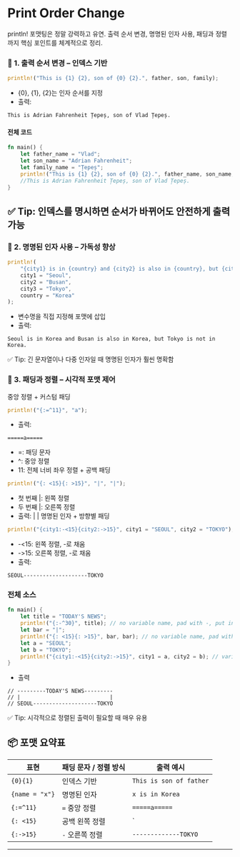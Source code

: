 # Print Order Change
println! 포맷팅은 정말 강력하고 유연.
출력 순서 변경, 명명된 인자 사용, 패딩과 정렬까지 핵심 포인트를 체계적으로 정리.

### 🧠 1. 출력 순서 변경 – 인덱스 기반
```rust
println!("This is {1} {2}, son of {0} {2}.", father, son, family);
```
- {0}, {1}, {2}는 인자 순서를 지정
- 출력: 
```
This is Adrian Fahrenheit Țepeș, son of Vlad Țepeș.
```

#### 전체 코드
```rust
fn main() {
    let father_name = "Vlad";
    let son_name = "Adrian Fahrenheit";
    let family_name = "Țepeș";
    println!("This is {1} {2}, son of {0} {2}.", father_name, son_name, family_name);
    //This is Adrian Fahrenheit Țepeș, son of Vlad Țepeș.
}
```

## ✅ Tip: 인덱스를 명시하면 순서가 바뀌어도 안전하게 출력 가능

### 🧠 2. 명명된 인자 사용 – 가독성 향상
```rust
println!(
    "{city1} is in {country} and {city2} is also in {country}, but {city3} is not in {country}.",
    city1 = "Seoul",
    city2 = "Busan",
    city3 = "Tokyo",
    country = "Korea"
);
```

- 변수명을 직접 지정해 포맷에 삽입
- 출력: 
```
Seoul is in Korea and Busan is also in Korea, but Tokyo is not in Korea.
```

✅ Tip: 긴 문자열이나 다중 인자일 때 명명된 인자가 훨씬 명확함



### 🧠 3. 패딩과 정렬 – 시각적 포맷 제어
중앙 정렬 + 커스텀 패딩
```rust
println!("{:=^11}", "a"); 
```

- 출력: 
```
=====a=====
```

- =: 패딩 문자
- ^: 중앙 정렬
- 11: 전체 너비
좌우 정렬 + 공백 패딩
```rust
println!("{: <15}{: >15}", "|", "|");
```

- 첫 번째 |: 왼쪽 정렬
- 두 번째 |: 오른쪽 정렬
- 출력: |                            |
명명된 인자 + 방향별 패딩
```rust
println!("{city1:-<15}{city2:->15}", city1 = "SEOUL", city2 = "TOKYO");
```

- -<15: 왼쪽 정렬, -로 채움
- ->15: 오른쪽 정렬, -로 채움
- 출력: 
```
SEOUL--------------------TOKYO
```
### 전체 소스
```rust
fn main() {
    let title = "TODAY'S NEWS";
    println!("{:-^30}", title); // no variable name, pad with -, put in centre, 30 characters long
    let bar = "|";
    println!("{: <15}{: >15}", bar, bar); // no variable name, pad with space, 15 characters each, one to the left, one to the right
    let a = "SEOUL";
    let b = "TOKYO";
    println!("{city1:-<15}{city2:->15}", city1 = a, city2 = b); // variable names city1 and city2, pad with -, one to the left, one to the right
}
```
- 출력
```
// ---------TODAY'S NEWS---------
// |                            |
// SEOUL--------------------TOKYO

```
✅ Tip: 시각적으로 정렬된 출력이 필요할 때 매우 유용

## 📦 포맷 요약표
| 표현             | 패딩 문자 / 정렬 방식 | 출력 예시                  |
|------------------|------------------------|-----------------------------|
| `{0}{1}`         | 인덱스 기반             | `This is son of father`     |
| `{name = "x"}`   | 명명된 인자             | `x is in Korea`             |
| `{:=^11}`        | `=` 중앙 정렬           | `=====a=====`               |
| `{: <15}`        | 공백 왼쪽 정렬          | `|              `           |
| `{:->15}`        | `-` 오른쪽 정렬         | `-------------TOKYO`        |

---


